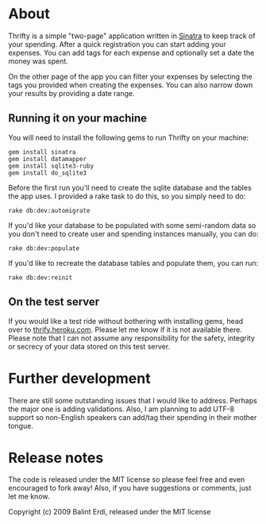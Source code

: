 # About

Thrifty is a simple "two-page" application written in [Sinatra][1] to keep track of your spending. After a quick registration you can start adding your expenses. You can add tags for each expense and optionally set a date the money was spent.

On the other page of the app you can filter your expenses by selecting the tags you provided when creating the expenses. You can also narrow down your results by providing a date range.

## Running it on your machine

You will need to install the following gems to run Thrifty on your machine:

    gem install sinatra
    gem install datamapper
    gem install sqlite3-ruby
    gem install do_sqlite3

Before the first run you'll need to create the sqlite database and the tables the app uses. I provided a rake task to do this, so you simply need to do:

    rake db:dev:automigrate
  
If you'd like your database to be populated with some semi-random data so you don't need to create user and spending instances manually, you can do:

    rake db:dev:populate
  
If you'd like to recreate the database tables and populate them, you can run:

    rake db:dev:reinit

## On the test server

If you would like a test ride without bothering with installing gems, head over to [thrify.heroku.com](http://thrifty.heroku.com). Please let me know if it is not available there. Please note that I can not assume any responsibility for the safety, integrity or secrecy of your data stored on this test server.

# Further development

There are still some outstanding issues that I would like to address. Perhaps the major one is adding validations. Also, I am planning to add UTF-8 support so non-English speakers can add/tag their spending in their mother tongue.

# Release notes

The code is released under the MIT license so please feel free and even encouraged to fork away! Also, if you have suggestions or comments, just let me know.

  [1]: http://www.sinatrarb.com/

Copyright (c) 2009 Balint Erdi, released under the MIT license